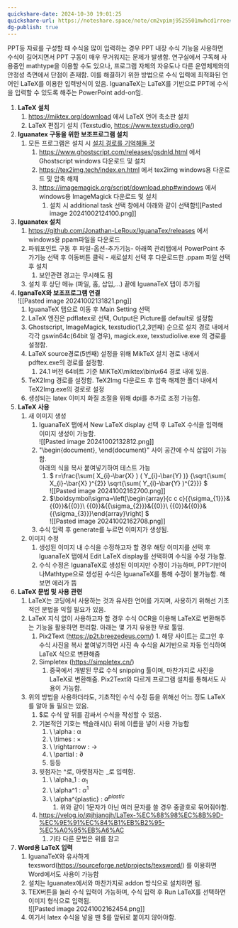 ```yaml
---
quickshare-date: 2024-10-30 19:01:25
quickshare-url: https://noteshare.space/note/cm2vpimj9525501mwhcd1rroe#yRd2H8dOAbIiUS4rvZ7AacS/JdUPjgYWkUNEVeKVF7o
dg-publish: true
---
```

PPT등 자료를 구성할 때 수식을 많이 입력하는 경우 PPT 내장 수식 기능을 사용하면 수식이 길어지면서 PPT 구동이 매우 무거워지는 문제가 발생함. 연구실에서 구독해 사용중인 mathtype을 이용할 수도 있으나, 프로그램 자체의 자유도나 다른 운영체제와의 안정성 측면에서 단점이 존재함. 이를 해결하기 위한 방법으로 수식 입력에 최적화된 언어인 LaTeX를 이용한 입력방식이 있음. IguanaTeX는 LaTeX를 기반으로 PPT에 수식을 입력할 수 있도록 해주는 PowerPoint add-on임.


1. **LaTeX 설치** 
	1. https://miktex.org/download 에서 LaTeX 언어 축소판 설치
	2. LaTeX 편집기 설치 (Texstudio, https://www.texstudio.org/)
2. **Iguanatex 구동을 위한 보조프로그램 설치**
	1. 모든 프로그램은 설치 시 <u>설치 경로를 기억해둘 것</u>
		1. https://www.ghostscript.com/releases/gsdnld.html 에서 Ghostscript windows 다운로드 및 설치
		2. https://tex2img.tech/index.en.html 에서 tex2img windows용 다운로드 및 압축 해제
		3. https://imagemagick.org/script/download.php#windows 에서 windows용 ImageMagick 다운로드 및 설치
			1. 설치 시 additional task 선택 창에서 아래와 같이 선택함![[Pasted image 20241002124100.png]]
3. **Iguanatex 설치**
	1. https://github.com/Jonathan-LeRoux/IguanaTex/releases 에서 windows용 ppam파일을 다운로드
	2. 파워포인트 구동 후 파일-옵션-추가기능- 아래쪽 관리탭에서 PowerPoint 추가기능 선택 후 이동버튼 클릭 - 새로설치 선택 후 다운로드한 .ppam 파일 선택 후 설치
		1. 보안관련 경고는 무시해도 됨
	3. 설치 후 상단 메뉴 (파일, 홈, 삽입,...) 끝에 IguanaTeX 탭이 추가됨
4. **IganaTeX와 보조프로그램 연결**<br>![[Pasted image 20241002131821.png]]
	1. IguanaTeX 탭으로 이동 후 Main Setting 선택
	2. LaTeX 엔진은 pdflatex로 선택, Output은 Picture를 default로 설정함
	3. Ghostscript, ImageMagick, texstudio(1,2,3번째) 순으로 설치 경로 내에서 각각 gswin64c(64bit 일 경우), magick.exe, texstudiolive.exe 의 경로를 설정함.
	4. LaTeX source경로(5번째) 설정을 위해 MikTeX 설치 경로 내에서 pdftex.exe의 경로를 설정함. 
		1. 24.1 버전 64비트 기준 MiKTeX\miktex\bin\x64 경로 내에 있음.
	5. TeX2Img 경로를 설정함. TeX2Img 다운로드 후 압축 해제한 폴더 내에서 TeX2Img.exe의 경로로 설정
	6. 생성되는 latex 이미지 화질 조절을 위해 dpi를 추가로 조정 가능함.
5. **LaTeX 사용**
	1. 새 이미지 생성
		1. IguanaTeX 탭에서 New LaTeX display 선택 후 LaTeX 수식을 입력해 이미지 생성이 가능함. <br>![[Pasted image 20241002132812.png]]
		2.  "\begin{document}, \end{document}" 사이 공간에 수식 삽입이 가능함.  <br> 아래의 식을 복사 붙여넣기하여 테스트 가능
			1. $ r=\frac{\sum( X_{i}-\bar{X} ) ( Y_{i}-\bar{Y} )} {\sqrt{\sum( X_{i}-\bar{X} )^{2}} \sqrt{\sum( Y_{i}-\bar{Y} )^{2}}} $</br>
			   ![[Pasted image 20241002162700.png]]
			2. $\boldsymbol\sigma=\left[\begin{array}{c c c}{{\sigma_{1}}}&{{0}}&{{0}}\\ {{0}}&{{\sigma_{2}}}&{{0}}\\ {{0}}&{{0}}&{{\sigma_{3}}}\end{array}\right] $</br>  ![[Pasted image 20241002162708.png]]
		3. 수식 입력 후 generate를 누르면 이미지가 생성됨.
	2. 이미지 수정
		1. 생성된 이미지 내 수식을 수정하고자 할 경우 해당 이미지를 선택 후 IguanaTeX 탭에서 Edit LaTeX display를 선택하여 수식을 수정 가능함.
		2. 수식 수정은 IguanaTeX로 생성된 이미지만 수정이 가능하며, PPT기반이나Mathtype으로 생성된 수식은 IguanaTeX를 통해 수정이 불가능함. 해보면 에러가 뜸
6. **LaTeX 문법 및 사용 관련**
	1. LaTeX는 코딩에서 사용하는 것과 유사한 언어를 가지며, 사용하기 위해선 기초적인 문법을 익힐 필요가 있음. 
	2. LaTeX 지식 없이 사용하고자 할 경우 수식 OCR을 이용해 LaTeX로 변환해주는 기능을 활용하면 편리함. 아래는 몇 가지 유용한 무료 툴임.
		1.   Pix2Text (https://p2t.breezedeus.com/)
			1. 해당 사이트는 로그인 후 수식 사진을 복사 붙여넣기하면 사진 속 수식을 AI기반으로 자동 인식하여 LaTeX 식으로 변환해줌
		2. Simpletex (https://simpletex.cn/)
			1. 중국에서 개발된 무료 수식 snipping 툴이며, 마찬가지로 사진을 LaTeX로 변환해줌. Pix2Text와 다르게 프로그램 설치를 통해서도 사용이 가능함. 
	3. 위의 방법을 사용하더라도, 기초적인 수식 수정 등을 위해선 어느 정도 LaTeX를 알아 둘 필요는 있음. 
		1. $로 수식 앞 뒤를 감싸서 수식을 작성할 수 있음. 
		2. 기본적인 기호는 백슬래시(\\) 뒤에 이름을 넣어 사용 가능함
			1. \ \\alpha : α
			2. \ \\times : ×
			3. \ \\rightarrow : →
			4. \ \\partial : ∂
			5. 등등
		3. 윗첨자는 ^로, 아랫첨자는 \_로 입력함.
			1. \ \\alpha_1 : $\alpha_1$ 
			2. \ \\alpha^1 : $\alpha^1$ 
			3. \ \\alpha^{plastic} : $\alpha^{plastic}$ 
				1. 위와 같이 1문자가 아닌 여러 문자를 쓸 경우 중괄호로 묶어줘야함.
		4. https://velog.io/@jhjangjh/LaTex-%EC%88%98%EC%8B%9D-%EC%9E%91%EC%84%B1%EB%B2%95-%EC%A0%95%EB%A6%AC
			1. 기타 다른 문법은 위를 참고
7. **Word용 LaTeX 입력**
	1. IguanaTeX와 유사하게 texsword(https://sourceforge.net/projects/texsword/) 를 이용하면 Word에서도 사용이 가능함
	2. 설치는 Iguanatex에서와 마찬가지로 addon 방식으로 설치하면 됨.
	3. TEX버튼을 눌러 수식 입력이 가능하며, 수식 입력 후 Run LaTeX를 선택하면 이미지 형식으로 입력됨.</br>   ![[Pasted image 20241002162454.png]]
	4. 여기서 latex 수식을 넣을 땐 $를 앞뒤로 붙이지 않아야함. 
			 
